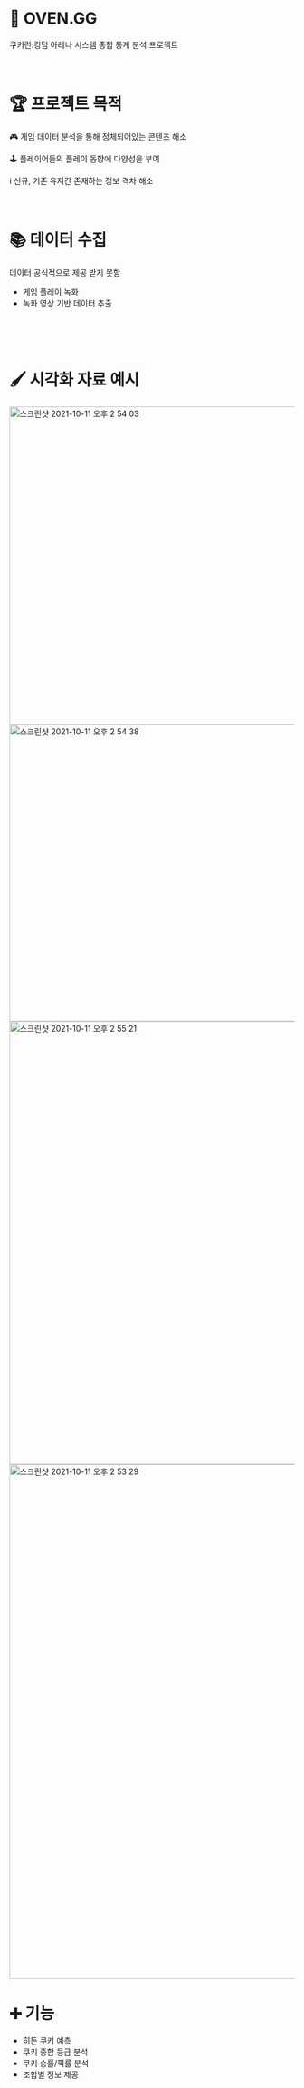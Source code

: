 # 🍪 OVEN.GG
쿠키런:킹덤 아레나 시스템 종합 통계 분석 프로젝트
<br>
<br>
<br>


# 🏆 프로젝트 목적
🎮 게임 데이터 분석을 통해 정체되어있는 콘텐츠 해소 

🕹 플레이어들의 플레이 동향에 다양성을 부여

ℹ️ 신규, 기존 유저간 존재하는 정보 격차 해소
<br>
<br>
<br>

# 📚 데이터 수집
데이터 공식적으로 제공 받지 못함
- 게임 플레이 녹화
- 녹화 영상 기반 데이터 추출
<br>
<br>
<br>

# 🖌 시각화 자료 예시
<img width="561" alt="스크린샷 2021-10-11 오후 2 54 03" src="https://user-images.githubusercontent.com/56291884/136739804-e771b13f-4efe-4357-b76e-0c8a57ebf08d.png">
<img width="524" alt="스크린샷 2021-10-11 오후 2 54 38" src="https://user-images.githubusercontent.com/56291884/136739853-eb460713-39f4-4056-8b3e-c5a16d187d41.png">
<img width="782" alt="스크린샷 2021-10-11 오후 2 55 21" src="https://user-images.githubusercontent.com/56291884/136739913-d1def75a-5f4e-49b0-84b2-48f2ba30090b.png">
<img width="908" alt="스크린샷 2021-10-11 오후 2 53 29" src="https://user-images.githubusercontent.com/56291884/136739762-bb497e2a-7cb2-4a46-b08f-13464eb41094.png">

# ➕ 기능
- 히든 쿠키 예측
- 쿠키 종합 등급 분석
- 쿠키 승률/픽률 분석
- 조합별 정보 제공
